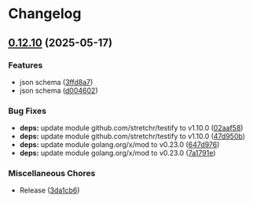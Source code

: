 # Changelog

## [0.12.10](https://github.com/koki-develop/clive/compare/v0.12.9...v0.12.10) (2025-05-17)


### Features

* json schema ([3ffd8a7](https://github.com/koki-develop/clive/commit/3ffd8a70e7d845bd8e1fe5e66e428ee3a94d906f))
* json schema ([d004602](https://github.com/koki-develop/clive/commit/d004602211267e20005f934ef3f9efbdabd87a50))


### Bug Fixes

* **deps:** update module github.com/stretchr/testify to v1.10.0 ([02aaf58](https://github.com/koki-develop/clive/commit/02aaf581ff14d23d62c8b6b7ae2b4e52beac33dd))
* **deps:** update module github.com/stretchr/testify to v1.10.0 ([47d950b](https://github.com/koki-develop/clive/commit/47d950bfc55d549ee470e4bd11eadaf2b5e31bb5))
* **deps:** update module golang.org/x/mod to v0.23.0 ([647d976](https://github.com/koki-develop/clive/commit/647d976e5b20795d5090bd36cd9aee0c5ed7b26f))
* **deps:** update module golang.org/x/mod to v0.23.0 ([7a1791e](https://github.com/koki-develop/clive/commit/7a1791e12ecab53dc81be1cecf39e404595c973c))


### Miscellaneous Chores

* Release ([3da1cb6](https://github.com/koki-develop/clive/commit/3da1cb6e680ea5c417492f2ba8413ec58b6a98d4))
